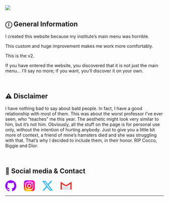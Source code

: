 <a align="center" href="#">
  <img src="https://capsule-render.vercel.app/api?type=waving&height=280&color=0:020024,50:090979,100:146E80&text=2º%20DAM%20Web🌐&fontAlign=50&reversal=false&textBg=false&desc=A%20better%20main%20%20menu%20for%20my%20studies%20web%20page&descAlign=48&descAlignY=61&fontAlignY=42&fontColor=FFFFFF"/>
</a>

## ⓘ General Information

I created this website because my institute’s main menu was horrible.

This custom and huge improvement makes me work more comfortably.

This is the v2.

If you have entered the website, you discovered that it is not just the main menu... I’ll say no more; if you want, you’ll discover it on your own.

<br>

## ⚠︎ Disclaimer

I have nothing bad to say about bald people. In fact, I have a good relationship with most of them. This was about the worst professor I’ve ever seen, who “teaches” me this year. The aesthetic might look very similar to him, but it’s not him. Obviously, all the stuff on the page is for personal use only, without the intention of hurting anybody. Just to give you a little bit more of context, a friend of mine’s hamsters died and she was struggling with that. That’s why I decided to include them, in their honor. RIP Cocco, Biggie and Dior.

<br>

## 🔗 Social media & Contact

<p align="left"><a href="https://github.com/Amaado" target="_blank" style="text-decoration:none;"><img width="35" height="35" src="https://raw.githubusercontent.com/Amaado/assets/main/icons/github.png" alt="GitHub" style="vertical-align:middle;"/></a>&nbsp;&nbsp;&nbsp;&nbsp;&nbsp;&nbsp;<a href="https://www.instagram.com/amaado_/" target="_blank" style="text-decoration:none;"><img width="35" height="35" src="https://raw.githubusercontent.com/Amaado/assets/main/icons/ig.png" alt="Instagram" style="vertical-align:middle;"/></a>&nbsp;&nbsp;&nbsp;&nbsp;&nbsp;&nbsp;<a href="https://x.com/amaado__" target="_blank" style="text-decoration:none;"><img width="35" height="35" src="https://raw.githubusercontent.com/Amaado/assets/main/icons/x.png" alt="X (Twitter)" style="vertical-align:middle;"/></a>&nbsp;&nbsp;&nbsp;&nbsp;&nbsp;&nbsp;<a href="https://mail.google.com/mail/?view=cm&to=andresamadocibreiro22@gmail.com" target="_blank" style="text-decoration:none;"><img width="35" height="35" src="https://raw.githubusercontent.com/Amaado/assets/main/icons/gmail.png" alt="Gmail" style="vertical-align:middle;"/></a>&nbsp;&nbsp;&nbsp;&nbsp;&nbsp;&nbsp;</p><hr>
